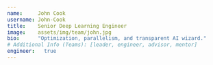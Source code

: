 ```yaml
---
name:     John Cook
username: John-Cook
title:    Senior Deep Learning Engineer
image:    assets/img/team/john.jpg
bio:      "Optimization, parallelism, and transparent AI wizard."
# Additional Info (Teams): [leader, engineer, advisor, mentor]
engineer:   true
---
```

